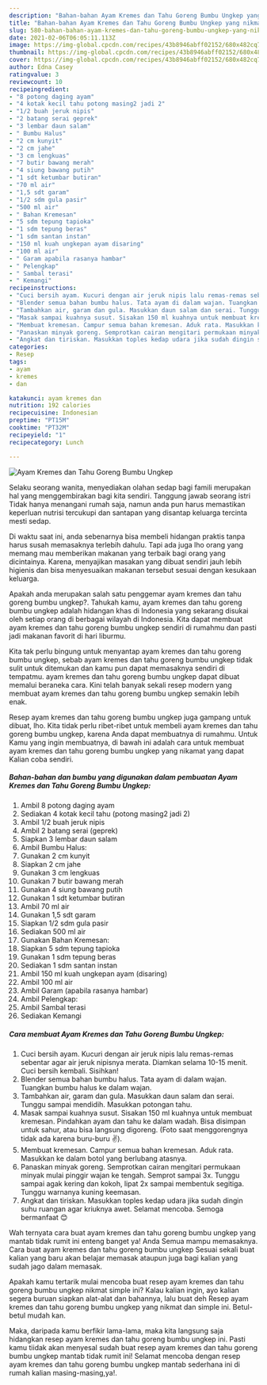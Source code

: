 ```yaml
---
description: "Bahan-bahan Ayam Kremes dan Tahu Goreng Bumbu Ungkep yang nikmat dan Mudah Dibuat"
title: "Bahan-bahan Ayam Kremes dan Tahu Goreng Bumbu Ungkep yang nikmat dan Mudah Dibuat"
slug: 580-bahan-bahan-ayam-kremes-dan-tahu-goreng-bumbu-ungkep-yang-nikmat-dan-mudah-dibuat
date: 2021-02-06T06:05:11.113Z
image: https://img-global.cpcdn.com/recipes/43b8946abff02152/680x482cq70/ayam-kremes-dan-tahu-goreng-bumbu-ungkep-foto-resep-utama.jpg
thumbnail: https://img-global.cpcdn.com/recipes/43b8946abff02152/680x482cq70/ayam-kremes-dan-tahu-goreng-bumbu-ungkep-foto-resep-utama.jpg
cover: https://img-global.cpcdn.com/recipes/43b8946abff02152/680x482cq70/ayam-kremes-dan-tahu-goreng-bumbu-ungkep-foto-resep-utama.jpg
author: Edna Casey
ratingvalue: 3
reviewcount: 10
recipeingredient:
- "8 potong daging ayam"
- "4 kotak kecil tahu potong masing2 jadi 2"
- "1/2 buah jeruk nipis"
- "2 batang serai geprek"
- "3 lembar daun salam"
- " Bumbu Halus"
- "2 cm kunyit"
- "2 cm jahe"
- "3 cm lengkuas"
- "7 butir bawang merah"
- "4 siung bawang putih"
- "1 sdt ketumbar butiran"
- "70 ml air"
- "1,5 sdt garam"
- "1/2 sdm gula pasir"
- "500 ml air"
- " Bahan Kremesan"
- "5 sdm tepung tapioka"
- "1 sdm tepung beras"
- "1 sdm santan instan"
- "150 ml kuah ungkepan ayam disaring"
- "100 ml air"
- " Garam apabila rasanya hambar"
- " Pelengkap"
- " Sambal terasi"
- " Kemangi"
recipeinstructions:
- "Cuci bersih ayam. Kucuri dengan air jeruk nipis lalu remas-remas sebentar agar air jeruk nipisnya merata. Diamkan selama 10-15 menit. Cuci bersih kembali. Sisihkan!"
- "Blender semua bahan bumbu halus. Tata ayam di dalam wajan. Tuangkan bumbu halus ke dalam wajan."
- "Tambahkan air, garam dan gula. Masukkan daun salam dan serai. Tunggu sampai mendidih. Masukkan potongan tahu."
- "Masak sampai kuahnya susut. Sisakan 150 ml kuahnya untuk membuat kremesan. Pindahkan ayam dan tahu ke dalam wadah. Bisa disimpan untuk sahur, atau bisa langsung digoreng. (Foto saat menggorengnya tidak ada karena buru-buru ✌)."
- "Membuat kremesan. Campur semua bahan kremesan. Aduk rata. Masukkan ke dalam botol yang berlubang atasnya."
- "Panaskan minyak goreng. Semprotkan cairan mengitari permukaan minyak mulai pinggir wajan ke tengah. Semprot sampai 3x. Tunggu sampai agak kering dan kokoh, lipat 2x sampai membentuk segitiga. Tunggu warnanya kuning keemasan."
- "Angkat dan tiriskan. Masukkan toples kedap udara jika sudah dingin suhu ruangan agar kriuknya awet. Selamat mencoba. Semoga bermanfaat 😊"
categories:
- Resep
tags:
- ayam
- kremes
- dan

katakunci: ayam kremes dan 
nutrition: 192 calories
recipecuisine: Indonesian
preptime: "PT15M"
cooktime: "PT32M"
recipeyield: "1"
recipecategory: Lunch

---
```



![Ayam Kremes dan Tahu Goreng Bumbu Ungkep](https://img-global.cpcdn.com/recipes/43b8946abff02152/680x482cq70/ayam-kremes-dan-tahu-goreng-bumbu-ungkep-foto-resep-utama.jpg)

Selaku seorang wanita, menyediakan olahan sedap bagi famili merupakan hal yang menggembirakan bagi kita sendiri. Tanggung jawab seorang istri Tidak hanya menangani rumah saja, namun anda pun harus memastikan keperluan nutrisi tercukupi dan santapan yang disantap keluarga tercinta mesti sedap.

Di waktu  saat ini, anda sebenarnya bisa membeli hidangan praktis tanpa harus susah memasaknya terlebih dahulu. Tapi ada juga lho orang yang memang mau memberikan makanan yang terbaik bagi orang yang dicintainya. Karena, menyajikan masakan yang dibuat sendiri jauh lebih higienis dan bisa menyesuaikan makanan tersebut sesuai dengan kesukaan keluarga. 



Apakah anda merupakan salah satu penggemar ayam kremes dan tahu goreng bumbu ungkep?. Tahukah kamu, ayam kremes dan tahu goreng bumbu ungkep adalah hidangan khas di Indonesia yang sekarang disukai oleh setiap orang di berbagai wilayah di Indonesia. Kita dapat membuat ayam kremes dan tahu goreng bumbu ungkep sendiri di rumahmu dan pasti jadi makanan favorit di hari liburmu.

Kita tak perlu bingung untuk menyantap ayam kremes dan tahu goreng bumbu ungkep, sebab ayam kremes dan tahu goreng bumbu ungkep tidak sulit untuk ditemukan dan kamu pun dapat memasaknya sendiri di tempatmu. ayam kremes dan tahu goreng bumbu ungkep dapat dibuat memalui beraneka cara. Kini telah banyak sekali resep modern yang membuat ayam kremes dan tahu goreng bumbu ungkep semakin lebih enak.

Resep ayam kremes dan tahu goreng bumbu ungkep juga gampang untuk dibuat, lho. Kita tidak perlu ribet-ribet untuk membeli ayam kremes dan tahu goreng bumbu ungkep, karena Anda dapat membuatnya di rumahmu. Untuk Kamu yang ingin membuatnya, di bawah ini adalah cara untuk membuat ayam kremes dan tahu goreng bumbu ungkep yang nikamat yang dapat Kalian coba sendiri.

<!--inarticleads1-->

##### Bahan-bahan dan bumbu yang digunakan dalam pembuatan Ayam Kremes dan Tahu Goreng Bumbu Ungkep:

1. Ambil 8 potong daging ayam
1. Sediakan 4 kotak kecil tahu (potong masing2 jadi 2)
1. Ambil 1/2 buah jeruk nipis
1. Ambil 2 batang serai (geprek)
1. Siapkan 3 lembar daun salam
1. Ambil  Bumbu Halus:
1. Gunakan 2 cm kunyit
1. Siapkan 2 cm jahe
1. Gunakan 3 cm lengkuas
1. Gunakan 7 butir bawang merah
1. Gunakan 4 siung bawang putih
1. Gunakan 1 sdt ketumbar butiran
1. Ambil 70 ml air
1. Gunakan 1,5 sdt garam
1. Siapkan 1/2 sdm gula pasir
1. Sediakan 500 ml air
1. Gunakan  Bahan Kremesan:
1. Siapkan 5 sdm tepung tapioka
1. Gunakan 1 sdm tepung beras
1. Sediakan 1 sdm santan instan
1. Ambil 150 ml kuah ungkepan ayam (disaring)
1. Ambil 100 ml air
1. Ambil  Garam (apabila rasanya hambar)
1. Ambil  Pelengkap:
1. Ambil  Sambal terasi
1. Sediakan  Kemangi




<!--inarticleads2-->

##### Cara membuat Ayam Kremes dan Tahu Goreng Bumbu Ungkep:

1. Cuci bersih ayam. Kucuri dengan air jeruk nipis lalu remas-remas sebentar agar air jeruk nipisnya merata. Diamkan selama 10-15 menit. Cuci bersih kembali. Sisihkan!
1. Blender semua bahan bumbu halus. Tata ayam di dalam wajan. Tuangkan bumbu halus ke dalam wajan.
1. Tambahkan air, garam dan gula. Masukkan daun salam dan serai. Tunggu sampai mendidih. Masukkan potongan tahu.
1. Masak sampai kuahnya susut. Sisakan 150 ml kuahnya untuk membuat kremesan. Pindahkan ayam dan tahu ke dalam wadah. Bisa disimpan untuk sahur, atau bisa langsung digoreng. (Foto saat menggorengnya tidak ada karena buru-buru ✌).
1. Membuat kremesan. Campur semua bahan kremesan. Aduk rata. Masukkan ke dalam botol yang berlubang atasnya.
1. Panaskan minyak goreng. Semprotkan cairan mengitari permukaan minyak mulai pinggir wajan ke tengah. Semprot sampai 3x. Tunggu sampai agak kering dan kokoh, lipat 2x sampai membentuk segitiga. Tunggu warnanya kuning keemasan.
1. Angkat dan tiriskan. Masukkan toples kedap udara jika sudah dingin suhu ruangan agar kriuknya awet. Selamat mencoba. Semoga bermanfaat 😊




Wah ternyata cara buat ayam kremes dan tahu goreng bumbu ungkep yang mantab tidak rumit ini enteng banget ya! Anda Semua mampu memasaknya. Cara buat ayam kremes dan tahu goreng bumbu ungkep Sesuai sekali buat kalian yang baru akan belajar memasak ataupun juga bagi kalian yang sudah jago dalam memasak.

Apakah kamu tertarik mulai mencoba buat resep ayam kremes dan tahu goreng bumbu ungkep nikmat simple ini? Kalau kalian ingin, ayo kalian segera buruan siapkan alat-alat dan bahannya, lalu buat deh Resep ayam kremes dan tahu goreng bumbu ungkep yang nikmat dan simple ini. Betul-betul mudah kan. 

Maka, daripada kamu berfikir lama-lama, maka kita langsung saja hidangkan resep ayam kremes dan tahu goreng bumbu ungkep ini. Pasti kamu tiidak akan menyesal sudah buat resep ayam kremes dan tahu goreng bumbu ungkep mantab tidak rumit ini! Selamat mencoba dengan resep ayam kremes dan tahu goreng bumbu ungkep mantab sederhana ini di rumah kalian masing-masing,ya!.

